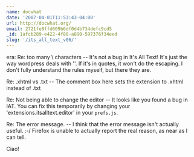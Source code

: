 ```yaml
---
name: docwhat
date: '2007-04-01T11:53:43-04:00'
url: http://docwhat.org/
email: 2721fe8ffd609b6df0d4b734defc9cd5
_id: 1afcb289-e422-4f88-a890-597376f34eed
slug: '/its_all_text_v06/'
---
```


era: Re: too many \\ characters -- It's not a bug in It's All Text! It's just
the way wordpress deals with '\'. If it's in quotes, it won't do the escaping.
I don't fully understand the rules myself, but there they are.

Re: .xhtml vs .txt -- The comment box here sets the extension to .xhtml
instead of .txt

Re: Not being able to change the editor -- It looks like you found a bug in
IAT. You can fix this temporarily by changing your
'extensions.itsalltext.editor' in your <code>prefs.js</code>.

Re: The error message. -- I think that the error message isn't actually
useful. :-/ Firefox is unable to actually report the real reason, as near as I
can tell.

Ciao!
